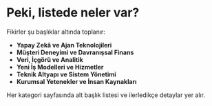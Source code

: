 # Peki, listede neler var?

Fikirler şu başlıklar altında toplanır:

- **Yapay Zekâ ve Ajan Teknolojileri**
- **Müşteri Deneyimi ve Davranışsal Finans**
- **Veri, İçgörü ve Analitik**
- **Yeni İş Modelleri ve Hizmetler**
- **Teknik Altyapı ve Sistem Yönetimi**
- **Kurumsal Yetenekler ve İnsan Kaynakları**

Her kategori sayfasında alt başlık listesi ve ilerledikçe detaylar yer alır.

